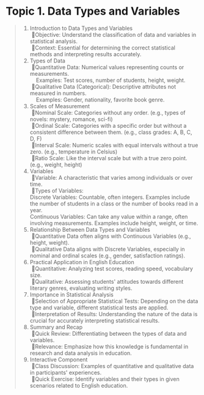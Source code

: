 # Topic 1. Data Types and Variables

> 1. Introduction to Data Types and Variables  
&nbsp;🔸Objective: Understand the classification of data and variables in statistical analysis.  
&nbsp;🔸Context: Essential for determining the correct statistical methods and interpreting results accurately.
> 2. Types of Data  
&nbsp;🔸Quantitative Data: Numerical values representing counts or measurements.  
&nbsp;&nbsp;&nbsp;   Examples: Test scores, number of students, height, weight.  
&nbsp;🔸Qualitative Data (Categorical): Descriptive attributes not measured in numbers.  
&nbsp;&nbsp;&nbsp;   Examples: Gender, nationality, favorite book genre.  
> 3. Scales of Measurement  
&nbsp;🔸Nominal Scale: Categories without any order. (e.g., types of novels: mystery, romance, sci-fi)  
&nbsp;🔸Ordinal Scale: Categories with a specific order but without a consistent difference between them. (e.g., class grades: A, B, C, D, F)  
&nbsp;🔸Interval Scale: Numeric scales with equal intervals without a true zero. (e.g., temperature in Celsius)  
&nbsp;🔸Ratio Scale: Like the interval scale but with a true zero point. (e.g., weight, height)  
> 4. Variables   
&nbsp;🔸Variable: A characteristic that varies among individuals or over time.  
&nbsp;🔸Types of Variables:  
Discrete Variables: Countable, often integers. Examples include the number of students in a class or the number of books read in a year.  
Continuous Variables: Can take any value within a range, often involving measurements. Examples include height, weight, or time.
> 5. Relationship Between Data Types and Variables  
&nbsp;🔸Quantitative Data often aligns with Continuous Variables (e.g., height, weight).  
&nbsp;🔸Qualitative Data aligns with Discrete Variables, especially in nominal and ordinal scales (e.g., gender, satisfaction ratings).  
> 6. Practical Application in English Education  
&nbsp;🔸Quantitative: Analyzing test scores, reading speed, vocabulary size.  
&nbsp;🔸Qualitative: Assessing students' attitudes towards different literary genres, evaluating writing styles.  
> 7. Importance in Statistical Analysis  
&nbsp;🔸Selection of Appropriate Statistical Tests: Depending on the data type and variable, different statistical tests are applied.  
&nbsp;🔸Interpretation of Results: Understanding the nature of the data is crucial for accurately interpreting statistical results.  
> 8. Summary and Recap  
&nbsp;🔸Quick Review: Differentiating between the types of data and variables.  
&nbsp;🔸Relevance: Emphasize how this knowledge is fundamental in research and data analysis in education.  
> 9. Interactive Component  
&nbsp;🔸Class Discussion: Examples of quantitative and qualitative data in participants' experiences.  
&nbsp;🔸Quick Exercise: Identify variables and their types in given scenarios related to English education.  
